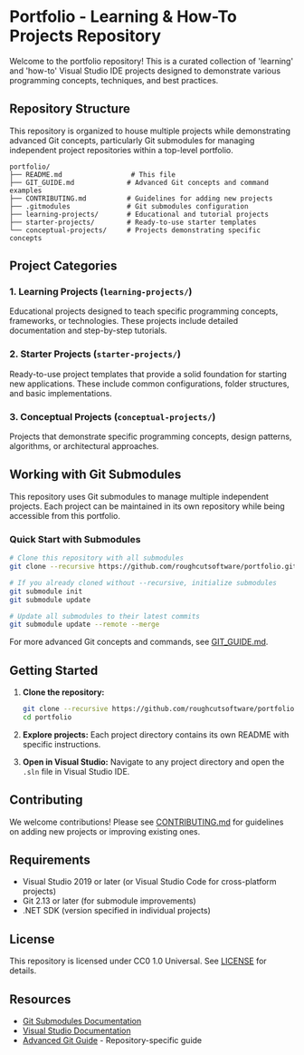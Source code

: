 # Portfolio - Learning & How-To Projects Repository

Welcome to the portfolio repository! This is a curated collection of 'learning' and 'how-to' Visual Studio IDE projects designed to demonstrate various programming concepts, techniques, and best practices.

## Repository Structure

This repository is organized to house multiple projects while demonstrating advanced Git concepts, particularly Git submodules for managing independent project repositories within a top-level portfolio.

```
portfolio/
├── README.md                 # This file
├── GIT_GUIDE.md             # Advanced Git concepts and command examples
├── CONTRIBUTING.md          # Guidelines for adding new projects
├── .gitmodules              # Git submodules configuration
├── learning-projects/       # Educational and tutorial projects
├── starter-projects/        # Ready-to-use starter templates
└── conceptual-projects/     # Projects demonstrating specific concepts
```

## Project Categories

### 1. Learning Projects (`learning-projects/`)
Educational projects designed to teach specific programming concepts, frameworks, or technologies. These projects include detailed documentation and step-by-step tutorials.

### 2. Starter Projects (`starter-projects/`)
Ready-to-use project templates that provide a solid foundation for starting new applications. These include common configurations, folder structures, and basic implementations.

### 3. Conceptual Projects (`conceptual-projects/`)
Projects that demonstrate specific programming concepts, design patterns, algorithms, or architectural approaches.

## Working with Git Submodules

This repository uses Git submodules to manage multiple independent projects. Each project can be maintained in its own repository while being accessible from this portfolio.

### Quick Start with Submodules

```bash
# Clone this repository with all submodules
git clone --recursive https://github.com/roughcutsoftware/portfolio.git

# If you already cloned without --recursive, initialize submodules
git submodule init
git submodule update

# Update all submodules to their latest commits
git submodule update --remote --merge
```

For more advanced Git concepts and commands, see [GIT_GUIDE.md](GIT_GUIDE.md).

## Getting Started

1. **Clone the repository:**
   ```bash
   git clone --recursive https://github.com/roughcutsoftware/portfolio.git
   cd portfolio
   ```

2. **Explore projects:**
   Each project directory contains its own README with specific instructions.

3. **Open in Visual Studio:**
   Navigate to any project directory and open the `.sln` file in Visual Studio IDE.

## Contributing

We welcome contributions! Please see [CONTRIBUTING.md](CONTRIBUTING.md) for guidelines on adding new projects or improving existing ones.

## Requirements

- Visual Studio 2019 or later (or Visual Studio Code for cross-platform projects)
- Git 2.13 or later (for submodule improvements)
- .NET SDK (version specified in individual projects)

## License

This repository is licensed under CC0 1.0 Universal. See [LICENSE](LICENSE) for details.

## Resources

- [Git Submodules Documentation](https://git-scm.com/book/en/v2/Git-Tools-Submodules)
- [Visual Studio Documentation](https://docs.microsoft.com/en-us/visualstudio/)
- [Advanced Git Guide](GIT_GUIDE.md) - Repository-specific guide